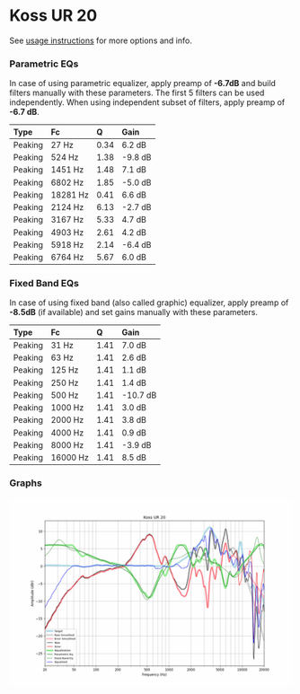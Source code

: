 # Koss UR 20
See [usage instructions](https://github.com/jaakkopasanen/AutoEq#usage) for more options and info.

### Parametric EQs
In case of using parametric equalizer, apply preamp of **-6.7dB** and build filters manually
with these parameters. The first 5 filters can be used independently.
When using independent subset of filters, apply preamp of **-6.7 dB**.

| Type    | Fc       |    Q | Gain    |
|:--------|:---------|:-----|:--------|
| Peaking | 27 Hz    | 0.34 | 6.2 dB  |
| Peaking | 524 Hz   | 1.38 | -9.8 dB |
| Peaking | 1451 Hz  | 1.48 | 7.1 dB  |
| Peaking | 6802 Hz  | 1.85 | -5.0 dB |
| Peaking | 18281 Hz | 0.41 | 6.6 dB  |
| Peaking | 2124 Hz  | 6.13 | -2.7 dB |
| Peaking | 3167 Hz  | 5.33 | 4.7 dB  |
| Peaking | 4903 Hz  | 2.61 | 4.2 dB  |
| Peaking | 5918 Hz  | 2.14 | -6.4 dB |
| Peaking | 6764 Hz  | 5.67 | 6.0 dB  |

### Fixed Band EQs
In case of using fixed band (also called graphic) equalizer, apply preamp of **-8.5dB**
(if available) and set gains manually with these parameters.

| Type    | Fc       |    Q | Gain     |
|:--------|:---------|:-----|:---------|
| Peaking | 31 Hz    | 1.41 | 7.0 dB   |
| Peaking | 63 Hz    | 1.41 | 2.6 dB   |
| Peaking | 125 Hz   | 1.41 | 1.1 dB   |
| Peaking | 250 Hz   | 1.41 | 1.4 dB   |
| Peaking | 500 Hz   | 1.41 | -10.7 dB |
| Peaking | 1000 Hz  | 1.41 | 3.0 dB   |
| Peaking | 2000 Hz  | 1.41 | 3.8 dB   |
| Peaking | 4000 Hz  | 1.41 | 0.9 dB   |
| Peaking | 8000 Hz  | 1.41 | -3.9 dB  |
| Peaking | 16000 Hz | 1.41 | 8.5 dB   |

### Graphs
![](./Koss%20UR%2020.png)
